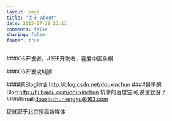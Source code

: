 ```yaml
---
layout: page
title: "关于 About"
date: 2013-07-28 23:11
comments: false
sharing: false
footer: true
---  
```


###iOS开发者，J2EE开发者，喜爱中国象棋  

###iOS开发攻城狮 

####原Blog地址:http://blog.csdn.net/douxinchun
####最早的Blog:http://hi.baidu.com/douxinchun  坑爹的百度空间,说没就没了
####Email:douxinchunlengyu@163.com  

现就职于北京搜狐新媒体